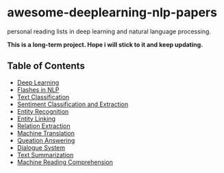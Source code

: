 # awesome-deeplearning-nlp-papers
personal reading lists in deep learning and natural language processing.  

**This is a long-term project. Hope i will stick to it and keep updating.** 
## Table of Contents
- [Deep Learning](https://note.youdao.com/)
- [Flashes in NLP](https://note.youdao.com/)
- [Text Classification]()
- [Sentiment Classification and Extraction]()
- [Entity Recognition]()
- [Entity Linking]()
- [Relation Extraction]()
- [Machine Translation]()
- [Queation Answering]()
- [Dialogue System]()
- [Text Summarization]()
- [Machine Reading Comprehension]() 

